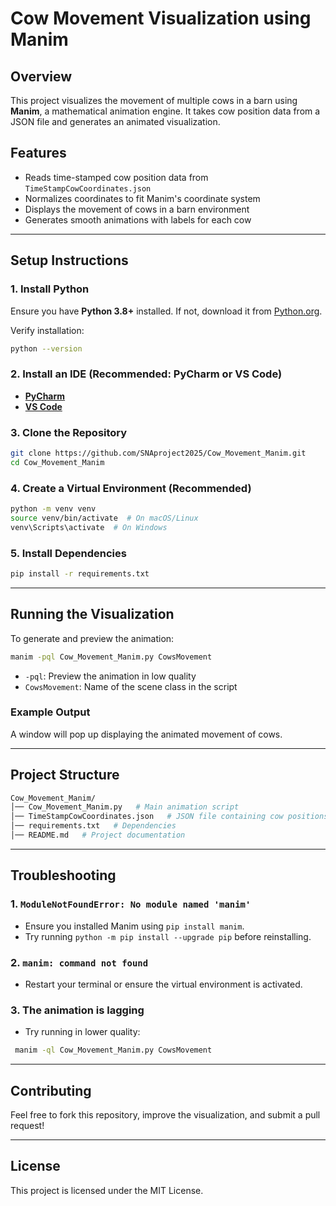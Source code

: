 # Cow Movement Visualization using Manim

## Overview
This project visualizes the movement of multiple cows in a barn using **Manim**, a mathematical animation engine. It takes cow position data from a JSON file and generates an animated visualization.

## Features
- Reads time-stamped cow position data from `TimeStampCowCoordinates.json`
- Normalizes coordinates to fit Manim's coordinate system
- Displays the movement of cows in a barn environment
- Generates smooth animations with labels for each cow

---

## Setup Instructions

### 1. Install Python
Ensure you have **Python 3.8+** installed. If not, download it from [Python.org](https://www.python.org/downloads/).

Verify installation:
```sh
python --version
```

### 2. Install an IDE (Recommended: PyCharm or VS Code)
- **[PyCharm](https://www.jetbrains.com/pycharm/)**
- **[VS Code](https://code.visualstudio.com/)**

### 3. Clone the Repository
```sh
git clone https://github.com/SNAproject2025/Cow_Movement_Manim.git  
cd Cow_Movement_Manim
```

### 4. Create a Virtual Environment (Recommended)
```sh
python -m venv venv  
source venv/bin/activate  # On macOS/Linux  
venv\Scripts\activate  # On Windows
```

### 5. Install Dependencies
```sh
pip install -r requirements.txt
```

---

## Running the Visualization
To generate and preview the animation:
```sh
manim -pql Cow_Movement_Manim.py CowsMovement
```

- `-pql`: Preview the animation in low quality
- `CowsMovement`: Name of the scene class in the script

### Example Output
A window will pop up displaying the animated movement of cows.

---

## Project Structure
```sh
Cow_Movement_Manim/  
│── Cow_Movement_Manim.py   # Main animation script  
│── TimeStampCowCoordinates.json   # JSON file containing cow positions  
│── requirements.txt   # Dependencies  
│── README.md   # Project documentation  
```

---

## Troubleshooting

### 1. `ModuleNotFoundError: No module named 'manim'`
- Ensure you installed Manim using `pip install manim`.
- Try running `python -m pip install --upgrade pip` before reinstalling.

### 2. `manim: command not found`
- Restart your terminal or ensure the virtual environment is activated.

### 3. The animation is lagging
- Try running in lower quality:
 ```sh
  manim -ql Cow_Movement_Manim.py CowsMovement
 ```

---

## Contributing
Feel free to fork this repository, improve the visualization, and submit a pull request!

---

## License
This project is licensed under the MIT License.
